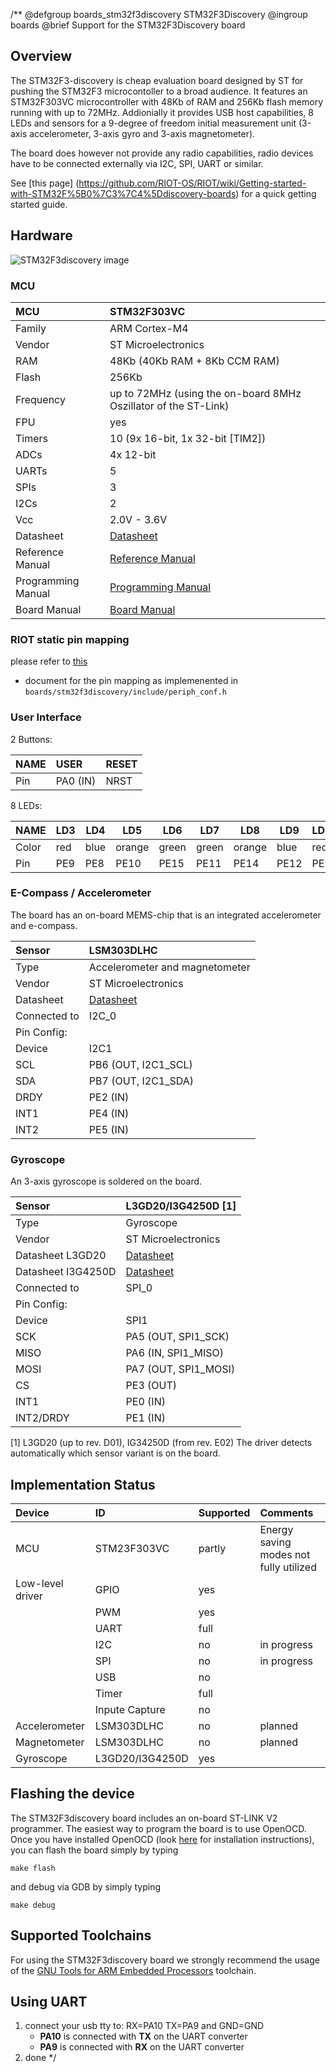 /**
@defgroup    boards_stm32f3discovery STM32F3Discovery
@ingroup     boards
@brief       Support for the STM32F3Discovery board

## Overview

The STM32F3-discovery is cheap evaluation board designed by ST for pushing
the STM32F3 microcontoller to a broad audience. It features an STM32F303VC
microcontroller with 48Kb of RAM and 256Kb flash memory running with up to
72MHz. Addionially it provides USB host capabilities, 8 LEDs and sensors for a
9-degree of freedom initial measurement unit (3-axis accelerometer, 3-axis gyro
and 3-axis magnetometer).

The board does however not provide any radio capabilities, radio devices have
to be connected externally via I2C, SPI, UART or similar.

See [this page]
(https://github.com/RIOT-OS/RIOT/wiki/Getting-started-with-STM32F%5B0%7C3%7C4%5Ddiscovery-boards)
for a quick getting started guide.

## Hardware

![STM32F3discovery image](https://www.st.com/bin/ecommerce/api/image.PF254044.en.feature-description-include-personalized-no-cpn-large.jpg)


### MCU
| MCU        | STM32F303VC       |
|:------------- |:--------------------- |
| Family | ARM Cortex-M4     |
| Vendor | ST Microelectronics   |
| RAM        | 48Kb (40Kb RAM + 8Kb CCM RAM) |
| Flash      | 256Kb             |
| Frequency  | up to 72MHz (using the on-board 8MHz Oszillator of the ST-Link) |
| FPU        | yes               |
| Timers | 10 (9x 16-bit, 1x 32-bit [TIM2])  |
| ADCs       | 4x 12-bit         |
| UARTs      | 5                 |
| SPIs       | 3                 |
| I2Cs       | 2                 |
| Vcc        | 2.0V - 3.6V           |
| Datasheet  | [Datasheet](https://www.st.com/resource/en/datasheet/stm32f303vc.pdf) |
| Reference Manual | [Reference Manual](https://www.st.com/resource/en/reference_manual/dm00043574.pdf) |
| Programming Manual | [Programming Manual](https://www.st.com/resource/en/programming_manual/dm00046982.pdf) |
| Board Manual   | [Board Manual](https://www.st.com/resource/en/user_manual/dm00063382.pdf)|

### RIOT static pin mapping

please refer to [this](https://docs.google.com/spreadsheets/d/1gnxsux5WpFrn-33Ivb9nGgTBqooqgDYxRkhZms-cvsc/edit?usp=sharing)
*  document for the pin mapping as
implemenented in `boards/stm32f3discovery/include/periph_conf.h`

### User Interface

2 Buttons:

| NAME   | USER  | RESET     |
|:----- |:----- |:--------- |
| Pin    | PA0 (IN) | NRST   |

8 LEDs:

| NAME   | LD3   | LD4   | LD5   | LD6   | LD7   | LD8   | LD9   | LD10  |
| -----  | ----- | ----- | ----- | ----- | ----- | ----- | ----- | ----- |
| Color  | red   | blue  | orange| green | green | orange| blue  | red   |
| Pin    | PE9   | PE8   | PE10  | PE15  | PE11  | PE14  | PE12  | PE13  |



### E-Compass / Accelerometer

The board has an on-board MEMS-chip that is an integrated accelerometer and
e-compass.

| Sensor | LSM303DLHC        |
|:------------- |:--------------------- |
| Type       | Accelerometer and magnetometer |
| Vendor | ST Microelectronics   |
| Datasheet  | [Datasheet](https://www.st.com/resource/en/datasheet/lsm303dlhc.pdf)|
| Connected to   | I2C_0         |
| Pin Config:    | |
| Device | I2C1          |
| SCL        | PB6 (OUT, I2C1_SCL)   |
| SDA        | PB7 (OUT, I2C1_SDA)   |
| DRDY       | PE2 (IN)      |
| INT1       | PE4 (IN)      |
| INT2       | PE5 (IN)      |



### Gyroscope

An 3-axis gyroscope is soldered on the board.

| Sensor | L3GD20/I3G4250D [1] |
|:------------- |:--------------------- |
| Type       | Gyroscope     |
| Vendor | ST Microelectronics   |
| Datasheet L3GD20 | [Datasheet](https://www.mouser.de/datasheet/2/389/l3gd20-954745.pdf) |
| Datasheet I3G4250D | [Datasheet](https://www.st.com/resource/en/datasheet/i3g4250d.pdf) |
| Connected to   | SPI_0         |
| Pin Config:    | |
| Device | SPI1          |
| SCK        | PA5 (OUT, SPI1_SCK)   |
| MISO       | PA6 (IN,  SPI1_MISO)  |
| MOSI       | PA7 (OUT, SPI1_MOSI)  |
| CS     | PE3 (OUT)     |
| INT1       | PE0 (IN)      |
| INT2/DRDY  | PE1 (IN)      |

[1] L3GD20 (up to rev. D01), IG34250D (from rev. E02)
The driver detects automatically which sensor variant is on the board.

## Implementation Status

| Device | ID        | Supported | Comments  |
|:------------- |:------------- |:------------- |:------------- |
| MCU        | STM23F303VC   | partly    | Energy saving modes not fully utilized |
| Low-level driver | GPIO    | yes       | |
|        | PWM       | yes       | |
|        | UART      | full      | |
|        | I2C       | no        | in progress   |
|        | SPI       | no        | in progress   |
|        | USB       | no        | |
|        | Timer     | full      | |
|        | Inpute Capture| no        | |
| Accelerometer  | LSM303DLHC    | no        | planned |
| Magnetometer   | LSM303DLHC    | no        | planned |
| Gyroscope  | L3GD20/I3G4250D | yes        | |


## Flashing the device


The STM32F3discovery board includes an on-board ST-LINK V2 programmer. The
easiest way to program the board is to use OpenOCD. Once you have installed
OpenOCD (look [here](https://github.com/RIOT-OS/RIOT/wiki/OpenOCD) for
installation instructions), you can flash the board simply by typing

```
make flash
```
and debug via GDB by simply typing
```
make debug
```


## Supported Toolchains

For using the STM32F3discovery board we strongly recommend the usage of the
[GNU Tools for ARM Embedded Processors](https://launchpad.net/gcc-arm-embedded)
toolchain.


## Using UART

1. connect your usb tty to: RX=PA10 TX=PA9 and GND=GND
   - **PA10** is connected with **TX** on the UART converter
   - **PA9** is connected with **RX** on the UART converter
2. done
 */
